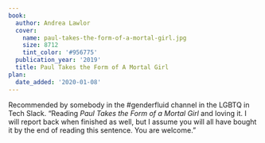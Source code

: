 ```yaml
---
book:
  author: Andrea Lawlor
  cover:
    name: paul-takes-the-form-of-a-mortal-girl.jpg
    size: 8712
    tint_color: '#956775'
  publication_year: '2019'
  title: Paul Takes the Form of A Mortal Girl
plan:
  date_added: '2020-01-08'
---
```


Recommended by somebody in the #genderfluid channel in the LGBTQ in Tech Slack. “Reading *Paul Takes the Form of a Mortal Girl* and loving it. I will report back when finished as well, but I assume you will all have bought it by the end of reading this sentence. You are welcome.”